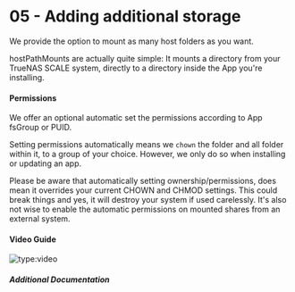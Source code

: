 # 05 - Adding additional storage

We  provide the option to mount as many host folders as you want.

hostPathMounts are actually quite simple:
It mounts a directory from your TrueNAS SCALE system, directly to a directory inside the App you're installing.

#### Permissions

We offer an optional automatic set the permissions according to App fsGroup or PUID.

Setting permissions automatically means we `chown` the folder and all folder within it, to a group of your choice.
However, we only do so when installing or updating an app.

Please be aware that automatically setting ownership/permissions, does mean it overrides your current CHOWN and CHMOD settings. This could break things and yes, it will destroy your system if used carelessly. It's also not wise to enable the automatic permissions on mounted shares from an external system.


#### Video Guide

![type:video](https://www.youtube.com/embed/ToPv3Bb-9jw)


##### Additional Documentation

